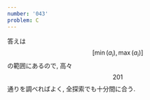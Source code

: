 ```yaml
---
number: '043'
problem: C
---
```

答えは $$ [\min(a_i), \max(a_i)] $$ の範囲にあるので, 高々 $$ 201 $$ 通りを調べればよく, 全探索でも十分間に合う.
